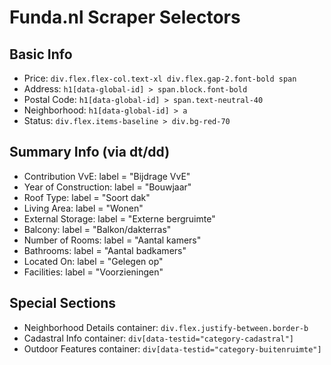 # Funda.nl Scraper Selectors

## Basic Info
- Price: `div.flex.flex-col.text-xl div.flex.gap-2.font-bold span`
- Address: `h1[data-global-id] > span.block.font-bold`
- Postal Code: `h1[data-global-id] > span.text-neutral-40`
- Neighborhood: `h1[data-global-id] > a`
- Status: `div.flex.items-baseline > div.bg-red-70`

## Summary Info (via dt/dd)
- Contribution VvE: label = "Bijdrage VvE"
- Year of Construction: label = "Bouwjaar"
- Roof Type: label = "Soort dak"
- Living Area: label = "Wonen"
- External Storage: label = "Externe bergruimte"
- Balcony: label = "Balkon/dakterras"
- Number of Rooms: label = "Aantal kamers"
- Bathrooms: label = "Aantal badkamers"
- Located On: label = "Gelegen op"
- Facilities: label = "Voorzieningen"

## Special Sections
- Neighborhood Details container: `div.flex.justify-between.border-b`
- Cadastral Info container: `div[data-testid="category-cadastral"]`
- Outdoor Features container: `div[data-testid="category-buitenruimte"]`
